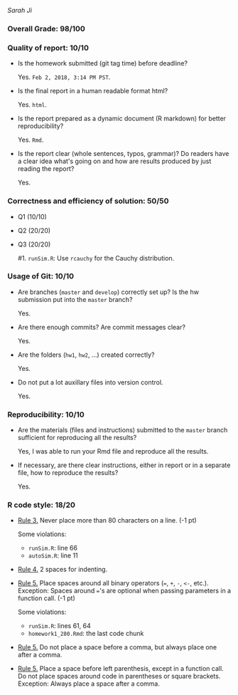 *Sarah Ji*

### Overall Grade: 98/100

### Quality of report: 10/10

-   Is the homework submitted (git tag time) before deadline?

    Yes. `Feb 2, 2018, 3:14 PM PST`.

-   Is the final report in a human readable format html?

    Yes. `html`.

-   Is the report prepared as a dynamic document (R markdown) for better reproducibility?

    Yes. `Rmd`.

-   Is the report clear (whole sentences, typos, grammar)? Do readers have a clear idea what's going on and how are results produced by just reading the report?

    Yes.

### Correctness and efficiency of solution: 50/50

-   Q1 (10/10)

-   Q2 (20/20)

-   Q3 (20/20)

    \#1. `runSim.R`: Use `rcauchy` for the Cauchy distribution.

### Usage of Git: 10/10

-   Are branches (`master` and `develop`) correctly set up? Is the hw submission put into the `master` branch?

    Yes.

-   Are there enough commits? Are commit messages clear?

    Yes.

-   Are the folders (`hw1`, `hw2`, ...) created correctly?

    Yes.

-   Do not put a lot auxillary files into version control.

    Yes.

### Reproducibility: 10/10

-   Are the materials (files and instructions) submitted to the `master` branch sufficient for reproducing all the results?

    Yes, I was able to run your Rmd file and reproduce all the results.

-   If necessary, are there clear instructions, either in report or in a separate file, how to reproduce the results?

    Yes.

### R code style: 18/20

-   [Rule 3.](https://google.github.io/styleguide/Rguide.xml#linelength) Never place more than 80 characters on a line. (-1 pt)

    Some violations:
    -   `runSim.R`: line 66
    -   `autoSim.R`: line 11

-   [Rule 4.](https://google.github.io/styleguide/Rguide.xml#indentation) 2 spaces for indenting.

-   [Rule 5.](https://google.github.io/styleguide/Rguide.xml#spacing) Place spaces around all binary operators (`=`, `+`, `-`, `<-`, etc.). Exception: Spaces around `=`'s are optional when passing parameters in a function call. (-1 pt)

    Some violations:
    -   `runSim.R`: lines 61, 64
    -   `homework1_280.Rmd`: the last code chunk

-   [Rule 5.](https://google.github.io/styleguide/Rguide.xml#spacing) Do not place a space before a comma, but always place one after a comma.

-   [Rule 5.](https://google.github.io/styleguide/Rguide.xml#spacing) Place a space before left parenthesis, except in a function call. Do not place spaces around code in parentheses or square brackets. Exception: Always place a space after a comma.
